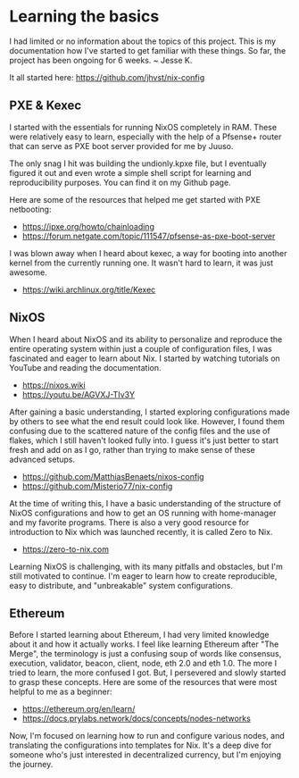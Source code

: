 # Learning the basics

I had limited or no information about the topics of this project. This is my documentation how I've started to get familiar with these things. So far, the project has been ongoing for 6 weeks. ~ Jesse K.

It all started here: https://github.com/jhvst/nix-config

## PXE & Kexec

I started with the essentials for running NixOS completely in RAM. These were relatively easy to learn, especially with the help of a Pfsense+ router that can serve as PXE boot server provided for me by Juuso.

The only snag I hit was building the undionly.kpxe file, but I eventually figured it out and even wrote a simple shell script for learning and reproducibility purposes. You can find it on my Github page.

Here are some of the resources that helped me get started with PXE netbooting:

- https://ipxe.org/howto/chainloading
- https://forum.netgate.com/topic/111547/pfsense-as-pxe-boot-server

I was blown away when I heard about kexec, a way for booting into another kernel from the currently running one. It wasn't hard to learn, it was just awesome.

- https://wiki.archlinux.org/title/Kexec

## NixOS

When I heard about NixOS and its ability to personalize and reproduce the entire operating system within just a couple of configuration files, I was fascinated and eager to learn about Nix. I started by watching tutorials on YouTube and reading the documentation.

- https://nixos.wiki
- https://youtu.be/AGVXJ-TIv3Y

After gaining a basic understanding, I started exploring configurations made by others to see what the end result could look like. However, I found them confusing due to the scattered nature of the config files and the use of flakes, which I still haven't looked fully into. I guess it's just better to start fresh and add on as I go, rather than trying to make sense of these advanced setups.

- https://github.com/MatthiasBenaets/nixos-config
- https://github.com/Misterio77/nix-config

At the time of writing this, I have a basic understanding of the structure of NixOS configurations and how to get an OS running with home-manager and my favorite programs. There is also a very good resource for introduction to Nix which was launched recently, it is called Zero to Nix.

- https://zero-to-nix.com 

Learning NixOS is challenging, with its many pitfalls and obstacles, but I'm still motivated to continue. I'm eager to learn how to create reproducible, easy to distribute, and "unbreakable" system configurations.

## Ethereum

Before I started learning about Ethereum, I had very limited knowledge about it and how it actually works. I feel like learning Ethereum after "The Merge", the terminology is just a confusing soup of words like consensus, execution, validator, beacon, client, node, eth 2.0 and eth 1.0. The more I tried to learn, the more confused I got. But, I persevered and slowly started to grasp these concepts. Here are some of the resources that were most helpful to me as a beginner:

- https://ethereum.org/en/learn/
- https://docs.prylabs.network/docs/concepts/nodes-networks

Now, I'm focused on learning how to run and configure various nodes, and translating the configurations into templates for Nix. It's a deep dive for someone who's just interested in decentralized currency, but I'm enjoying the journey.